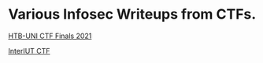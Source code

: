 # Various Infosec Writeups from CTFs.

[HTB-UNI CTF Finals 2021](https://github.com/z3r0Luck/Infosec-Writeups/tree/master/HTB-UNI%20CTF%20Finals%202021)

[InterIUT CTF](https://github.com/z3r0Luck/Infosec-Writeups/tree/master/InterIUT%20CTF)
